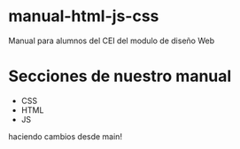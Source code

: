 # manual-html-js-css
Manual para alumnos del CEI del modulo de diseño Web


# Secciones de nuestro manual
- CSS
- HTML
- JS



haciendo cambios desde main!